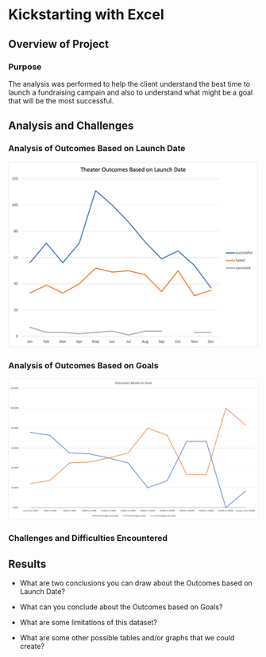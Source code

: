 # Kickstarting with Excel

## Overview of Project

### Purpose
  The analysis was performed to help the client understand the best time to launch a fundraising campain and also to understand what might be a goal that will be the most successful.
## Analysis and Challenges

### Analysis of Outcomes Based on Launch Date
![Outcomes Based on Launch Date](resources/Theater_Outcomes_vs_Launch.png)

### Analysis of Outcomes Based on Goals
![Outcomes Based on Launch Date](resources/Outcomes_vs_Goals.png)

### Challenges and Difficulties Encountered

## Results

- What are two conclusions you can draw about the Outcomes based on Launch Date?

- What can you conclude about the Outcomes based on Goals?

- What are some limitations of this dataset?

- What are some other possible tables and/or graphs that we could create?
